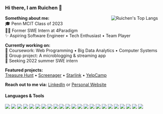 ### Hi there, I am Ruichen 👋

<!--
My GitHub Status (TBA)

<a href="">
 <img align="right" src="https://github-readme-stats.vercel.app/api?username=ruichen199801&show_icons=true" alt="Ruichen's GitHub Status" />
</a>
-->

<a href="http://ruichenzhang.com">
 <img align="right" src="https://github-readme-stats.vercel.app/api/top-langs/?username=ruichen199801&layout=compact)](https://github.com/anuraghazra/github-readme-stats" alt="Ruichen's Top Langs" />
</a>

**Something about me:**
<br>🎓 Penn MCIT Class of 2023
<br>👨‍💻 Former SWE Intern at 4Paradigm
<br>✨ Aspiring Software Engineer • Tech Enthusiast • Team Player

**Currently working on:**
<br>📖 Coursework: Web Programming • Big Data Analytics • Computer Systems
<br>👯 Group project: A microblogging & streaming app
<br>💼 Seeking 2022 summer SWE intern

**Featured projects:**
<br>[Treasure Hunt](https://github.com/ruichen199801/treasure-hunt) • [Screenager](https://github.com/ruichen199801/screenager) • [Starlink](https://github.com/ruichen199801/starlink) • [YelpCamp](https://github.com/ruichen199801/yelp-camp)

**Reach out to me via:** [LinkedIn](https://www.linkedin.com/in/ruichen-zhang/) or [Personal Website](http://ruichenzhang.com/)

#### Languages & Tools

<img src="http://img.shields.io/badge/-Java-F89820?style=flat&logo=java&logoColor=white"> <img src="https://img.shields.io/badge/-Python-black?style=flat&logo=python&logoColor=white"> <img src="https://img.shields.io/badge/-JavaScript-eed718?style=flat&logo=javascript&logoColor=ffffff"> <img src="https://img.shields.io/badge/-C-659ad2?style=flat&logo=c%2B%2B&logoColor=ffffff"> <img src="https://img.shields.io/badge/-React-000000?style=flat&logo=react&logoColor=00c8ff"> <img src = "https://img.shields.io/badge/-HTML5-E34F26?style=flat&logo=html5&logoColor=white"> <img src = "https://img.shields.io/badge/-CSS3-1572B6?style=flat&logo=css3&logoColor=white"> <img src="https://img.shields.io/badge/-Bootstrap-563D7C?style=flat&logo=bootstrap&logoColor=white"> <img src="https://img.shields.io/badge/-Spring Boot-4DB33D?style=flat&logo=spring&logoColor=FFFFFF"> <img src="https://img.shields.io/badge/-Node.js-3C873A?style=flat&logo=Node.js&logoColor=white"> <img src="https://img.shields.io/badge/-Express.js-787878?style=flat&logo=express&logoColor=ffffff"> <img src="https://img.shields.io/badge/-MySQL-F29111?style=flat&logo=mysql&logoColor=FFFFFF"> <img src="https://img.shields.io/badge/-Elasticsearch-FFA611?style=flat&logo=elasticsearch&logoColor=FFFFFF"> <img src="https://img.shields.io/badge/-MongoDB-4DB33D?style=flat&logo=mongodb&logoColor=FFFFFF"> <img src="https://img.shields.io/badge/-Flink-cc6699?style=flat&logo=apache-flink&logoColor=ffffff"> <img src="https://img.shields.io/badge/-Spark-F29111?style=flat&logo=apache-spark&logoColor=FFFFFF"> <img src="http://img.shields.io/badge/-AWS-F89820?style=flat&logo=amazon&logoColor=white"> <img src="http://img.shields.io/badge/-Google%20Cloud%20Platform-4285F4?style=flat&logo=google%20cloud&logoColor=white"> <img src="http://img.shields.io/badge/-Heroku-430098?style=flat&logo=heroku&logoColor=white"> <img src="https://img.shields.io/badge/-Docker-659ad2?style=flat&logo=docker&logoColor=ffffff"> <img src="http://img.shields.io/badge/-Kubernetes-007ACC?style=flat&logo=kubernetes&logoColor=white"> <img src="http://img.shields.io/badge/-Git-F1502F?style=flat&logo=git&logoColor=FFFFFF"> <img src="http://img.shields.io/badge/-Github-000000?style=flat&logo=github&logoColor=FFFFFF">

